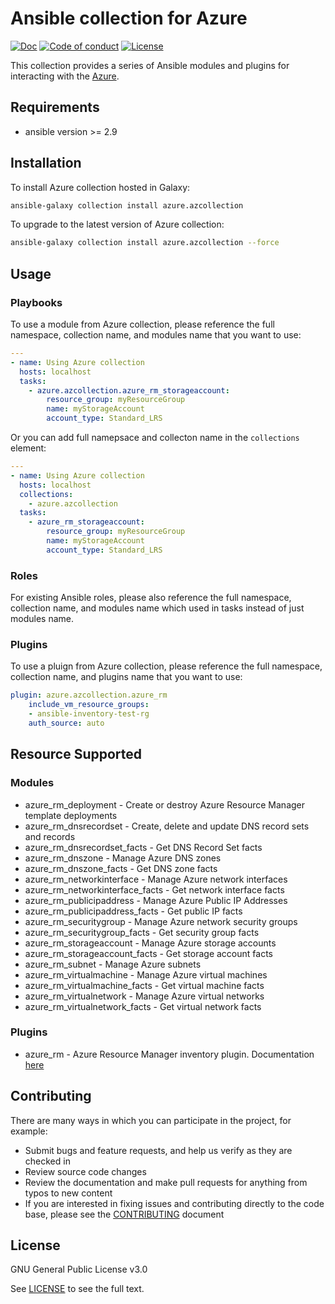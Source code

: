 # Ansible collection for Azure

[![Doc](https://img.shields.io/badge/docs-latest-brightgreen.svg)](https://docs.ansible.com/ansible/latest/modules/list_of_cloud_modules.html#azure)
[![Code of conduct](https://img.shields.io/badge/code%20of%20conduct-Ansible-silver.svg)](https://docs.ansible.com/ansible/latest/community/code_of_conduct.html)
[![License](https://img.shields.io/badge/license-GPL%20v3.0-brightgreen.svg)](LICENSE)

This collection provides a series of Ansible modules and plugins for interacting with the [Azure](https://azure.microsoft.com).

## Requirements

- ansible version >= 2.9

## Installation

To install Azure collection hosted in Galaxy:

```bash
ansible-galaxy collection install azure.azcollection
```

To upgrade to the latest version of Azure collection:

```bash
ansible-galaxy collection install azure.azcollection --force
```

## Usage

### Playbooks

To use a module from Azure collection, please reference the full namespace, collection name, and modules name that you want to use:

```yaml
---
- name: Using Azure collection
  hosts: localhost
  tasks:
    - azure.azcollection.azure_rm_storageaccount:
        resource_group: myResourceGroup
        name: myStorageAccount
        account_type: Standard_LRS
```

Or you can add full namepsace and collecton name in the `collections` element:

```yaml
---
- name: Using Azure collection
  hosts: localhost
  collections:
    - azure.azcollection
  tasks:
    - azure_rm_storageaccount:
        resource_group: myResourceGroup
        name: myStorageAccount
        account_type: Standard_LRS
```

### Roles

For existing Ansible roles, please also reference the full namespace, collection name, and modules name which used in tasks instead of just modules name.

### Plugins

To use a pluign from Azure collection, please reference the full namespace, collection name, and plugins name that you want to use:

```yaml
plugin: azure.azcollection.azure_rm
    include_vm_resource_groups:
    - ansible-inventory-test-rg
    auth_source: auto
````

## Resource Supported

### Modules

- azure_rm_deployment - Create or destroy Azure Resource Manager template deployments
- azure_rm_dnsrecordset - Create, delete and update DNS record sets and records
- azure_rm_dnsrecordset_facts - Get DNS Record Set facts
- azure_rm_dnszone - Manage Azure DNS zones
- azure_rm_dnszone_facts - Get DNS zone facts
- azure_rm_networkinterface - Manage Azure network interfaces
- azure_rm_networkinterface_facts - Get network interface facts
- azure_rm_publicipaddress - Manage Azure Public IP Addresses
- azure_rm_publicipaddress_facts - Get public IP facts
- azure_rm_securitygroup - Manage Azure network security groups
- azure_rm_securitygroup_facts - Get security group facts
- azure_rm_storageaccount - Manage Azure storage accounts
- azure_rm_storageaccount_facts - Get storage account facts
- azure_rm_subnet - Manage Azure subnets
- azure_rm_virtualmachine - Manage Azure virtual machines
- azure_rm_virtualmachine_facts - Get virtual machine facts
- azure_rm_virtualnetwork - Manage Azure virtual networks
- azure_rm_virtualnetwork_facts - Get virtual network facts

### Plugins

- azure_rm - Azure Resource Manager inventory plugin. Documentation [here](https://docs.ansible.com/ansible/latest/plugins/inventory/azure_rm.html) 

## Contributing

There are many ways in which you can participate in the project, for example:

- Submit bugs and feature requests, and help us verify as they are checked in
- Review source code changes
- Review the documentation and make pull requests for anything from typos to new content
- If you are interested in fixing issues and contributing directly to the code base, please see the [CONTRIBUTING](CONTRIBUTING.md) document

## License

GNU General Public License v3.0

See [LICENSE](LICENSE) to see the full text.
